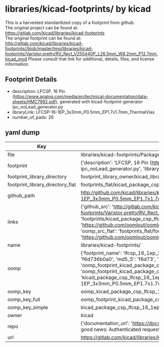# libraries/kicad-footprints/ by kicad  
This is a harvested standardized copy of a footprint from github.  
The original project can be found at:  
https://gitlab.com/kicad/libraries/kicad-footprints  
The original footprint can be found at:
http://gitlab.com/kicad/libraries/kicad-footprints//blob/master/tmp/libraries/kicad-footprints/Varistor.pretty/RV_Rect_V25S440P_L26.5mm_W8.2mm_P12.7mm.kicad_mod
Please consult that link for additional, details, files, and license information.  
## Footprint Details
* description: LFCSP, 16 Pin (https://www.analog.com/media/en/technical-documentation/data-sheets/HMC7992.pdf), generated with kicad-footprint-generator ipc_noLead_generator.py  
* libraryLink: LFCSP-16-1EP_3x3mm_P0.5mm_EP1.7x1.7mm_ThermalVias  
* number_of_pads: 26  
## yaml dump  
| Key | Value |  
| --- | --- |  
| file | libraries/kicad-footprints/Package_CSP.pretty/LFCSP-16-1EP_3x3mm_P0.5mm_EP1.7x1.7mm_ThermalVias.kicad_mod |  
| footprint | {'description': 'LFCSP, 16 Pin (https://www.analog.com/media/en/technical-documentation/data-sheets/HMC7992.pdf), generated with kicad-footprint-generator ipc_noLead_generator.py', 'libraryLink': 'LFCSP-16-1EP_3x3mm_P0.5mm_EP1.7x1.7mm_ThermalVias', 'number_of_pads': 26} |  
| footprint_library_directory | footprint_library_owner/kicad_libraries/kicad-footprints/ |  
| footprint_library_directory_flat | footprints_flat/kicad_package_csp_lfcsp_16_1ep_3x3mm_p0_5mm_ep1_7x1_7mm_thermalvias/working |  
| github_path | http://github.com/kicad/libraries/kicad-footprints//blob/master/tmp/libraries/kicad-footprints/Package_CSP.pretty/LFCSP-16-1EP_3x3mm_P0.5mm_EP1.7x1.7mm_ThermalVias.kicad_mod |  
| links | {'github_src': 'http://gitlab.com/kicad/libraries/kicad-footprints//blob/master/tmp/libraries/kicad-footprints/Varistor.pretty/RV_Rect_V25S440P_L26.5mm_W8.2mm_P12.7mm.kicad_mod', 'github_src_repo': 'https://gitlab.com/kicad/libraries/kicad-footprints', 'oomp_bot': 'footprints/kicad_package_csp_lfcsp_16_1ep_3x3mm_p0_5mm_ep1_7x1_7mm_thermalvias/working', 'oomp_bot_github': 'https://github.com/oomlout/oomlout_oomp_footprint_bot/tree/main/footprints/kicad_package_csp_lfcsp_16_1ep_3x3mm_p0_5mm_ep1_7x1_7mm_thermalvias/working', 'oomp_src_flat': 'footprints_flat/footprints_flat/kicad_package_csp_lfcsp_16_1ep_3x3mm_p0_5mm_ep1_7x1_7mm_thermalvias/working', 'oomp_src_flat_github': 'https://github.com/oomlout/oomlout_oomp_footprint_src/tree/main/footprints_flat/kicad_package_csp_lfcsp_16_1ep_3x3mm_p0_5mm_ep1_7x1_7mm_thermalvias/working'} |  
| name | libraries/kicad-footprints/ |  
| oomp | {'footprint_name': 'lfcsp_16_1ep_3x3mm_p0_5mm_ep1_7x1_7mm_thermalvias', 'library_name': 'package_csp', 'md5': 'f6d736b0a08fa9b64c51e33a5c2fa1ae', 'md5_10': 'f6d736b0a0', 'md5_5': 'f6d73', 'md5_6': 'f6d736', 'oomp_key': 'oomp_kicad_package_csp_lfcsp_16_1ep_3x3mm_p0_5mm_ep1_7x1_7mm_thermalvias', 'oomp_key_extra': 'oomp_footprint_kicad_package_csp_lfcsp_16_1ep_3x3mm_p0_5mm_ep1_7x1_7mm_thermalvias', 'oomp_key_full': 'oomp_footprint_kicad_package_csp_lfcsp_16_1ep_3x3mm_p0_5mm_ep1_7x1_7mm_thermalvias_f6d736', 'oomp_key_simple': 'kicad_package_csp_lfcsp_16_1ep_3x3mm_p0_5mm_ep1_7x1_7mm_thermalvias', 'original_filename': 'libraries/kicad-footprints/Package_CSP.pretty/LFCSP-16-1EP_3x3mm_P0.5mm_EP1.7x1.7mm_ThermalVias.kicad_mod', 'owner_name': 'kicad'} |  
| oomp_key | oomp_kicad_package_csp_lfcsp_16_1ep_3x3mm_p0_5mm_ep1_7x1_7mm_thermalvias |  
| oomp_key_full | oomp_footprint_kicad_package_csp_lfcsp_16_1ep_3x3mm_p0_5mm_ep1_7x1_7mm_thermalvias |  
| oomp_key_simple | kicad_package_csp_lfcsp_16_1ep_3x3mm_p0_5mm_ep1_7x1_7mm_thermalvias |  
| owner | kicad |  
| repo | {'documentation_url': 'https://docs.github.com/rest/overview/resources-in-the-rest-api#rate-limiting', 'message': "API rate limit exceeded for 84.66.173.59. (But here's the good news: Authenticated requests get a higher rate limit. Check out the documentation for more details.)"} |  
| url | https://gitlab.com/kicad/libraries/kicad-footprints |  


